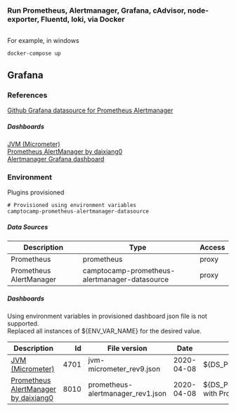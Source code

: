 ### Run Prometheus, Alertmanager, Grafana, cAdvisor, node-exporter, Fluentd, loki, via Docker

```

```
For example, in windows
```
docker-compose up
```


## Grafana

### References

[Github Grafana datasource for Prometheus Alertmanager](https://github.com/camptocamp/grafana-prometheus-alertmanager-datasource)

##### Dashboards
[JVM (Micrometer)](https://grafana.com/grafana/dashboards/4701)<br/> 
[Prometheus AlertManager by daixiang0](https://grafana.com/grafana/dashboards/8010)<br/> 
[Alertmanager Grafana dashboard](https://grafana.com/grafana/dashboards/9578)

### Environment
Plugins provisioned
```
# Provisioned using environment variables
camptocamp-prometheus-alertmanager-datasource
```

##### Data Sources

| Description             | Type                                          | Access |
| ----------------------- | --------------------------------------------- | ------ |
| Prometheus              | prometheus                                    | proxy  |
| Prometheus AlertManager | camptocamp-prometheus-alertmanager-datasource | proxy  |


##### Dashboards

Using environment variables in provisioned dashboard json file is not supported.<br/> 
Replaced all instances of ${ENV_VAR_NAME} for the desired value.

| Description                                                                         | Id   | File version                      | Date       | Replace                                                    |
| ----------------------------------------------------------------------------------- | ----:| --------------------------------- | ---------- | ---------------------------------------------------------- |
| [JVM (Micrometer)](https://grafana.com/grafana/dashboards/4701)                     | 4701 | jvm-micrometer_rev9.json          | 2020-04-08 | ${DS_PROMETHEUS} with Prometheus                           |
| [Prometheus AlertManager by daixiang0](https://grafana.com/grafana/dashboards/8010) | 8010 | prometheus-alertmanager_rev1.json | 2020-04-08 | ${DS_PROMETHEUS_ALERTMANAGER} with Prometheus AlertManager |


